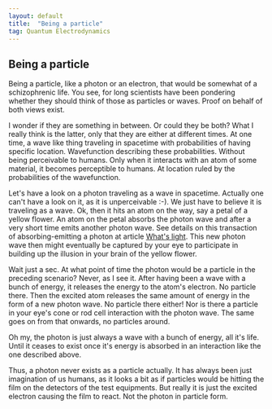 ```yaml
---
layout: default
title:  "Being a particle"
tag: Quantum Electrodynamics
---
```


## Being a particle

Being a particle, like a photon or an electron, that would be somewhat of a schizophrenic life. You see, for long scientists have been pondering whether they should think of those as particles or waves. Proof on behalf of both views exist.

I wonder if they are something in between. Or could they be both? What I really think is the latter, only that they are either at different times. At one time, a wave like thing traveling in spacetime with probabilities of having specific location. Wavefunction describing these probabilities. Without being perceivable to humans. Only when it interacts with an atom of some material, it becomes perceptible to humans. At location ruled by the probabilities of the wavefunction.

Let's have a look on a photon traveling as a wave in spacetime. Actually one can't have a look on it, as it is unperceivable :-). We just have to believe it is traveling as a wave. Ok, then it hits an atom on the way, say a petal of a yellow flower. An atom on the petal absorbs the photon wave and after a very short time emits another photon wave. See details on this transaction of absorbing-emitting a photon at article [What's light](https://veikkonyfors.github.io/blog/2022/02/03/what-is-light.html). This new photon wave then might eventually be captured by your eye to participate in building up the illusion in your brain of the yellow flower.

Wait just a sec. At what point of time the photon would be a particle in the preceding scenario? Never, as I see it. After having been a wave with a bunch of energy, it releases the energy to the atom's electron. No particle there. Then the excited atom releases the same amount of energy in the form of a new photon wave. No particle there either! Nor is there a particle in your eye's cone or rod cell interaction with the photon wave. The same goes on from that onwards, no particles around.

Oh my, the photon is just always a wave with a bunch of energy, all it's life. Until it ceases to exist once it's energy is absorbed in an interaction like the one described above. 

Thus, a photon never exists as a particle actually. It has always been just imagination of us humans, as it looks a bit as if particles would be hitting the film on the detectors of the test equipments. But really it is just the excited electron causing the film to react. Not the photon in particle form.


